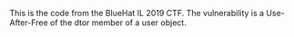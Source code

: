 This is the code from the BlueHat IL 2019 CTF. The vulnerability is a Use-After-Free of the dtor member of a user object.
